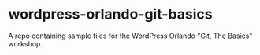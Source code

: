 # wordpress-orlando-git-basics
A repo containing sample files for the WordPress Orlando "Git, The Basics" workshop.

